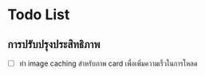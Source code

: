 # Todo List

## การปรับปรุงประสิทธิภาพ

- [ ] ทำ image caching สำหรับภาพ card เพื่อเพิ่มความเร็วในการโหลด
